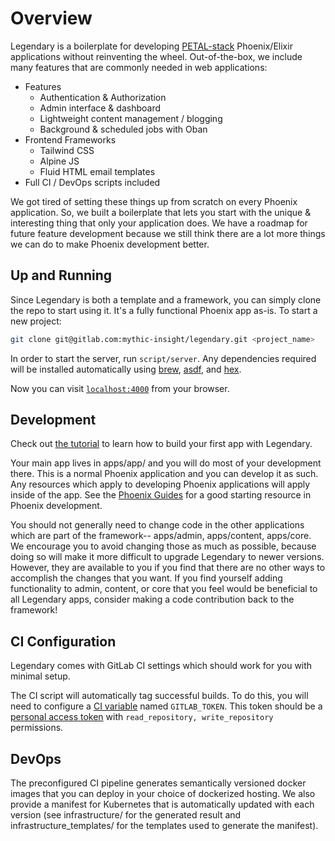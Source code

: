# Overview

Legendary is a boilerplate for developing [PETAL-stack](https://changelog.com/posts/petal-the-end-to-end-web-stack)
Phoenix/Elixir applications without reinventing the wheel. Out-of-the-box, we
include many features that are commonly needed in web applications:

- Features
  - Authentication & Authorization
  - Admin interface & dashboard
  - Lightweight content management / blogging
  - Background & scheduled jobs with Oban
- Frontend Frameworks
  - Tailwind CSS
  - Alpine JS
  - Fluid HTML email templates
- Full CI / DevOps scripts included

We got tired of setting these things up from scratch on every Phoenix application.
So, we built a boilerplate that lets you start with the unique & interesting thing
that only your application does. We have a roadmap for future feature development
because we still think there are a lot more things we can do to make Phoenix
development better.

## Up and Running

Since Legendary is both a template and a framework, you can simply clone the repo
to start using it. It's a fully functional Phoenix app as-is. To start a new project:

```sh
git clone git@gitlab.com:mythic-insight/legendary.git <project_name>
```

In order to start the server, run `script/server`. Any dependencies required
will be installed automatically using [brew](https://brew.sh/),
[asdf](https://asdf-vm.com/#/), and [hex](https://hex.pm/).

Now you can visit [`localhost:4000`](http://localhost:4000) from your browser.

## Development

Check out [the tutorial](tutorial.md) to learn how to build your first app with
Legendary.

Your main app lives in apps/app/ and you will do most of your
development there. This is a normal Phoenix application and you can develop it
as such. Any resources which apply to developing Phoenix applications will apply
inside of the app. See the [Phoenix Guides](https://hexdocs.pm/phoenix/overview.html)
for a good starting resource in Phoenix development.

You should not generally need to change code in the other applications which
are part of the framework-- apps/admin, apps/content, apps/core. We encourage you
to avoid changing those as much as possible, because doing so will make it more
difficult to upgrade Legendary to newer versions. However, they are available to
you if you find that there are no other ways to accomplish the changes that you want.
If you find yourself adding functionality to admin, content, or core
that you feel would be beneficial to all Legendary apps, consider making a
code contribution back to the framework!

## CI Configuration

Legendary comes with GitLab CI settings which should work for you with minimal
setup.

The CI script will automatically tag successful builds. To do this, you will
need to configure a [CI variable](https://docs.gitlab.com/ee/ci/variables/) named
`GITLAB_TOKEN`. This token should be a
[personal access token](https://gitlab.com/-/profile/personal_access_tokens) with
`read_repository, write_repository` permissions.

## DevOps

The preconfigured CI pipeline generates semantically versioned docker images that
you can deploy in your choice of dockerized hosting. We also provide a manifest
for Kubernetes that is automatically updated with each version (see infrastructure/
for the generated result and infrastructure_templates/ for the templates used to
generate the manifest).
